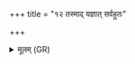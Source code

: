 +++
title = "१२ तस्माद् यज्ञात् सर्वहुतः"

+++
<details><summary>मूलम् (GR)</summary>

तस्माद् यज्ञात् सर्वहुतः  
संभृतं पृषदाज्यम् ।  
पशून् तांश् चक्रे वायव्यान्  
आरण्यान् ग्राम्याश् च ये ॥
</details>